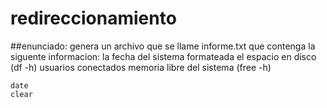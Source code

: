 # redireccionamiento
##enunciado:
genera un archivo que se llame informe.txt que contenga la siguente informacion:
la fecha del sistema formateada 
el espacio en disco (df -h)
usuarios conectados
memoria libre del sistema (free -h)



```
date
clear
```
